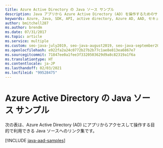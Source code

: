 ```yaml
---
title: Azure Active Directory の Java ソース サンプル
description: Java アプリから Azure Active Directory (AD) を操作するためのサンプル ソース コードを取得する方法について説明します。
keywords: Azure, Java, SDK, API, active directory, Azure AD, AAD, セキュリティ, ログイン, 認証, SSO, SAML
author: bmitchell287
ms.author: brendm
ms.date: 07/31/2017
ms.topic: article
ms.service: multiple
ms.custom: seo-java-july2019, seo-java-august2019, seo-java-september2019, devx-track-java
ms.openlocfilehash: e922fa2a24c0772b27b2b77c1ae8e813ea6867e7
ms.sourcegitcommit: 71847ee0a1fee3f3320503629d9a8c82319a1f6a
ms.translationtype: HT
ms.contentlocale: ja-JP
ms.lasthandoff: 02/03/2021
ms.locfileid: "99528475"
---
```

# <a name="java-source-samples-for-azure-active-directory"></a>Azure Active Directory の Java ソース サンプル

次の表は、Azure Active Directory (AD) にアプリからアクセスして操作する目的で利用できる Java ソースへのリンク集です。

[!INCLUDE [java-aad-samples](includes/java-aad-samples.md)]
